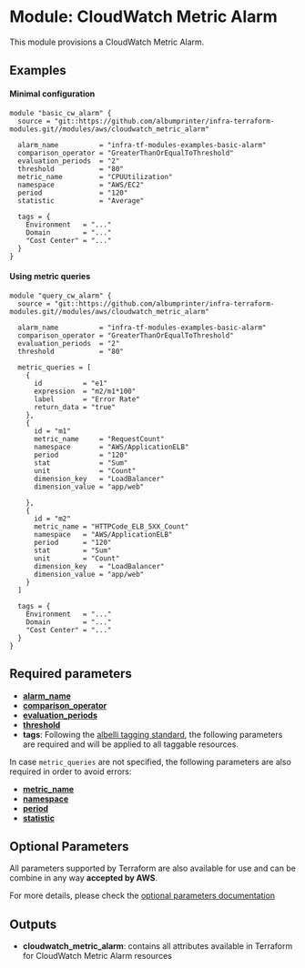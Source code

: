 # Module: CloudWatch Metric Alarm

This module provisions a CloudWatch Metric Alarm.

## Examples

#### Minimal configuration

```
module "basic_cw_alarm" {
  source = "git::https://github.com/albumprinter/infra-terraform-modules.git//modules/aws/cloudwatch_metric_alarm"

  alarm_name          = "infra-tf-modules-examples-basic-alarm"
  comparison_operator = "GreaterThanOrEqualToThreshold"
  evaluation_periods  = "2"
  threshold           = "80"
  metric_name         = "CPUUtilization"
  namespace           = "AWS/EC2"
  period              = "120"
  statistic           = "Average"

  tags = {
    Environment   = "..."
    Domain        = "..."
    "Cost Center" = "..."
  }
}
```

#### Using metric queries

```
module "query_cw_alarm" {
  source = "git::https://github.com/albumprinter/infra-terraform-modules.git//modules/aws/cloudwatch_metric_alarm"

  alarm_name          = "infra-tf-modules-examples-basic-alarm"
  comparison_operator = "GreaterThanOrEqualToThreshold"
  evaluation_periods  = "2"
  threshold           = "80"

  metric_queries = [
    {
      id          = "e1"
      expression  = "m2/m1*100"
      label       = "Error Rate"
      return_data = "true"
    },
    {
      id = "m1"
      metric_name     = "RequestCount"
      namespace       = "AWS/ApplicationELB"
      period          = "120"
      stat            = "Sum"
      unit            = "Count"
      dimension_key   = "LoadBalancer"
      dimension_value = "app/web"

    },
    {
      id = "m2"
      metric_name = "HTTPCode_ELB_5XX_Count"
      namespace   = "AWS/ApplicationELB"
      period      = "120"
      stat        = "Sum"
      unit        = "Count"
      dimension_key   = "LoadBalancer"
      dimension_value = "app/web"
    }
  ]

  tags = {
    Environment   = "..."
    Domain        = "..."
    "Cost Center" = "..."
  }
}
```

## Required parameters

- [**alarm_name**](https://www.terraform.io/docs/providers/aws/r/cloudwatch_metric_alarm.html#alarm_name)
- [**comparison_operator**](https://www.terraform.io/docs/providers/aws/r/cloudwatch_metric_alarm.html#comparison_operator)
- [**evaluation_periods**](https://www.terraform.io/docs/providers/aws/r/cloudwatch_metric_alarm.html#evaluation_periods)
- [**threshold**](https://www.terraform.io/docs/providers/aws/r/cloudwatch_metric_alarm.html#threshold)
- **tags**: Following the [albelli tagging standard](https://wiki.albelli.net/wiki/Albelli_AWS_Tagging_standards), the following parameters are required and will be applied to all taggable resources.

In case `metric_queries` are not specified, the following parameters are also required in order to avoid errors:

- [**metric_name**](https://www.terraform.io/docs/providers/aws/r/cloudwatch_metric_alarm.html#metric_name)
- [**namespace**](https://www.terraform.io/docs/providers/aws/r/cloudwatch_metric_alarm.html#namespace)
- [**period**](https://www.terraform.io/docs/providers/aws/r/cloudwatch_metric_alarm.html#period)
- [**statistic**](https://www.terraform.io/docs/providers/aws/r/cloudwatch_metric_alarm.html#statistic)

## Optional Parameters

All parameters supported by Terraform are also available for use and can be combine in any way **accepted by AWS**.

For more details, please check the [optional parameters documentation](docs/optional_parameters.md)

## Outputs

- **cloudwatch_metric_alarm**: contains all attributes available in Terraform for CloudWatch Metric Alarm resources
